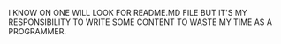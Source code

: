 I KNOW ON ONE WILL LOOK FOR README.MD FILE BUT IT'S MY RESPONSIBILITY 
TO WRITE SOME CONTENT TO WASTE MY TIME AS A PROGRAMMER.